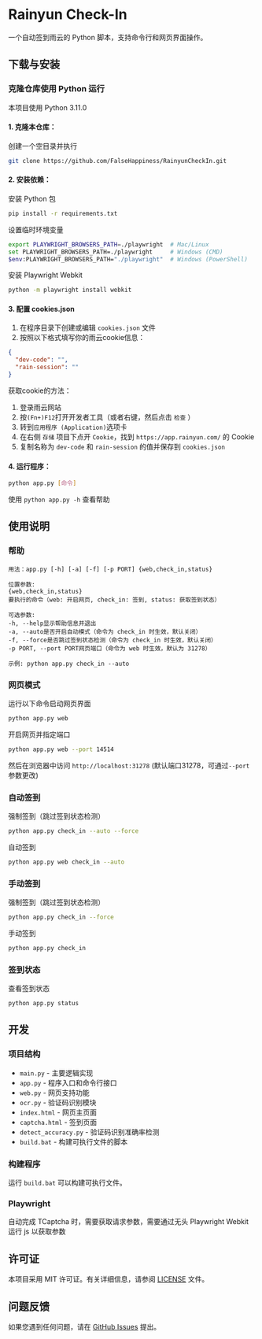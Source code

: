 # Rainyun Check-In

一个自动签到雨云的 Python 脚本，支持命令行和网页界面操作。

## 下载与安装

### 克隆仓库使用 Python 运行

本项目使用 Python 3.11.0

#### 1. 克隆本仓库：

创建一个空目录并执行

```bash
git clone https://github.com/FalseHappiness/RainyunCheckIn.git
```

#### 2. 安装依赖：

安装 Python 包

```bash
pip install -r requirements.txt
```

设置临时环境变量

```bash
export PLAYWRIGHT_BROWSERS_PATH=./playwright  # Mac/Linux
set PLAYWRIGHT_BROWSERS_PATH=./playwright     # Windows (CMD)
$env:PLAYWRIGHT_BROWSERS_PATH="./playwright"  # Windows (PowerShell)
```

安装 Playwright Webkit

```bash
python -m playwright install webkit
```

#### 3. 配置 cookies.json

1. 在程序目录下创建或编辑 `cookies.json` 文件
2. 按照以下格式填写你的雨云cookie信息：

```json
{
  "dev-code": "",
  "rain-session": ""
}
```

获取cookie的方法：

1. 登录雨云网站
2. 按`(Fn+)F12`打开开发者工具（或者右键，然后点击 `检查` ）
3. 转到`应用程序 (Application)`选项卡
4. 在右侧 `存储` 项目下点开 `Cookie`，找到 `https://app.rainyun.com/` 的 Cookie
5. 复制名称为 `dev-code` 和 `rain-session` 的值并保存到 `cookies.json`

#### 4. 运行程序：

```bash
python app.py [命令]
```

使用 `python app.py -h` 查看帮助

## 使用说明

### 帮助

```
用法：app.py [-h] [-a] [-f] [-p PORT] {web,check_in,status}

位置参数:
{web,check_in,status}
要执行的命令（web: 开启网页, check_in: 签到, status: 获取签到状态）

可选参数:
-h, --help显示帮助信息并退出
-a, --auto是否开启自动模式（命令为 check_in 时生效，默认关闭）
-f, --force是否跳过签到状态检测（命令为 check_in 时生效，默认关闭）
-p PORT, --port PORT网页端口（命令为 web 时生效，默认为 31278）

示例: python app.py check_in --auto
```

### 网页模式

运行以下命令启动网页界面

```bash
python app.py web
```

开启网页并指定端口

```bash
python app.py web --port 14514
```

然后在浏览器中访问 `http://localhost:31278` (默认端口31278，可通过`--port`参数更改)

### 自动签到

强制签到（跳过签到状态检测）

```bash
python app.py check_in --auto --force
```

自动签到

```bash
python app.py web check_in --auto
```

### 手动签到

强制签到（跳过签到状态检测）

```bash
python app.py check_in --force
```

手动签到

```bash
python app.py check_in
```

### 签到状态

查看签到状态

```bash
python app.py status
```

## 开发

### 项目结构

- `main.py` - 主要逻辑实现
- `app.py` - 程序入口和命令行接口
- `web.py` - 网页支持功能
- `ocr.py` - 验证码识别模块
- `index.html` - 网页主页面
- `captcha.html` - 签到页面
- `detect_accuracy.py` - 验证码识别准确率检测
- `build.bat` - 构建可执行文件的脚本

### 构建程序

运行 `build.bat` 可以构建可执行文件。

### Playwright

自动完成 TCaptcha 时，需要获取请求参数，需要通过无头 Playwright Webkit 运行 js 以获取参数

## 许可证

本项目采用 MIT
许可证。有关详细信息，请参阅 [LICENSE](https://github.com/FalseHappiness/RainyunCheckIn/blob/main/LICENSE) 文件。

## 问题反馈

如果您遇到任何问题，请在 [GitHub Issues](https://github.com/FalseHappiness/RainyunCheckIn/issues) 提出。